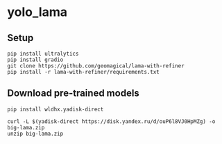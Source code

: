 # yolo_lama

## Setup
```
pip install ultralytics
pip install gradio
git clone https://github.com/geomagical/lama-with-refiner
pip install -r lama-with-refiner/requirements.txt
```

## Download pre-trained models
```
pip install wldhx.yadisk-direct

curl -L $(yadisk-direct https://disk.yandex.ru/d/ouP6l8VJ0HpMZg) -o big-lama.zip
unzip big-lama.zip
```
